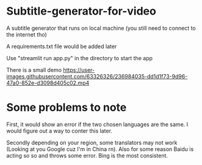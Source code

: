 # Subtitle-generator-for-video
 
A subtitle generator that runs on local machine (you still need to connect to the internet tho)

A requirements.txt file would be added later

Use "streamlit run app.py" in the directory to start the app

There is a small demo 
https://user-images.githubusercontent.com/63326326/236984035-dd1d1f73-9d96-47a0-852e-d3098d405c02.mp4

# Some problems to note

First, it would show an error if the two chosen languages are the same. I would figure out a way to conter this later.

Secondly depending on your region, some translators may not work (Looking at you Google cuz I'm in China rn). Also for some reason Baidu is acting so so and throws some error. Bing is the most consistent.




